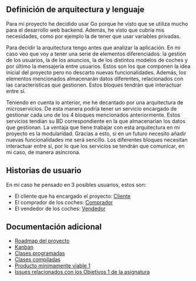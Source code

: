 ## Definición de arquitectura y lenguaje
Para mi proyecto he decidido usar Go porque he visto que se utiliza mucho para el desarrollo web backend. Además, he visto que cubría mis necesidades, como por ejemplo la de tener que usar variables privadas.

Para decidir la arquitectura tengo antes que analizar la aplicación. En mi caso veo que voy a tener una serie de elementos diferenciados: la gestión de los usuarios, la de los anuncios, la de los distintos modelos de coches y por último la mensajería entre usuarios. Estos son los que componen la idea inicial del proyecto pero no descarto nuevas funcionalidades. Además, los elementos mencionados almacenarán datos diferentes, relacionados con las características que gestionen. Estos bloques tendrán que interactuar entre sí.

Teniendo en cuenta lo anterior, me he decantado por una arquitectura de microservicios. De esta manera podría tener un servicio encargado de gestionar cada uno de los 4 bloques mencionados anteriormente. Estos servicios tendían su BD correspondiente en la que almacenarían los datos que gestionan. La ventaja que tiene trabajar con esta arquitectura en mi proyecto es la modularidad. Gracias a esto, si en un futuro necesito añadir nuevas funcionalidades me será sencillo. Los diferentes bloques necesitan interactuar entre sí, por lo que los servicios se tendrán que comunicar, en mi caso, de manera asíncrona.

## Historias de usuario

En mi caso he pensado en 3 posibles usuarios, estos son:

- El cliente que ha encargado el proyecto: [Cliente](https://github.com/pabloalfaro/Car-finder/issues?q=is%3Aissue+is%3Aopen+label%3Acliente)
- El comprador de los coches: [Comprador](https://github.com/pabloalfaro/Car-finder/issues?q=is%3Aissue+is%3Aopen+label%3Acomprador)
- El vendedor de los coches: [Vendedor](https://github.com/pabloalfaro/Car-finder/issues?q=is%3Aissue+is%3Aopen+label%3Avendedor)



## Documentación adicional
- [Roadmap del proyecto](https://github.com/pabloalfaro/Car-finder/blob/main/roadmap.md)
- [Kanban](https://github.com/pabloalfaro/Car-finder/projects/1)
- [Clases programadas](https://github.com/pabloalfaro/Car-finder/tree/main/src/main)
- [Clases compiladas](https://github.com/pabloalfaro/Car-finder/blob/main/Documentaci%C3%B3n%20adicional/verificaci%C3%B3n%20del%20c%C3%B3digo.png)
- [Producto mínimamente viable 1](https://github.com/pabloalfaro/Car-finder/milestone/3)
- [Issues relacionados con los Objetivos 1 de la asignatura](https://github.com/pabloalfaro/Car-finder/milestone/2)
